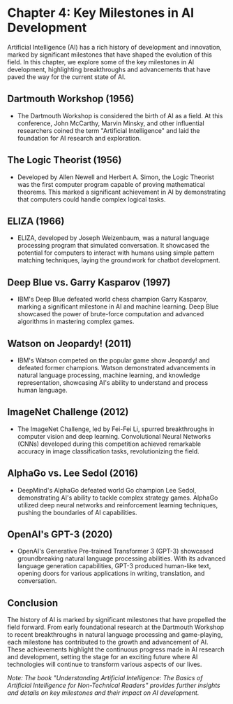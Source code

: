 Chapter 4: Key Milestones in AI Development
===========================================

Artificial Intelligence (AI) has a rich history of development and innovation, marked by significant milestones that have shaped the evolution of this field. In this chapter, we explore some of the key milestones in AI development, highlighting breakthroughs and advancements that have paved the way for the current state of AI.

Dartmouth Workshop (1956)
-------------------------

* The Dartmouth Workshop is considered the birth of AI as a field. At this conference, John McCarthy, Marvin Minsky, and other influential researchers coined the term "Artificial Intelligence" and laid the foundation for AI research and exploration.

The Logic Theorist (1956)
-------------------------

* Developed by Allen Newell and Herbert A. Simon, the Logic Theorist was the first computer program capable of proving mathematical theorems. This marked a significant achievement in AI by demonstrating that computers could handle complex logical tasks.

ELIZA (1966)
------------

* ELIZA, developed by Joseph Weizenbaum, was a natural language processing program that simulated conversation. It showcased the potential for computers to interact with humans using simple pattern matching techniques, laying the groundwork for chatbot development.

Deep Blue vs. Garry Kasparov (1997)
-----------------------------------

* IBM's Deep Blue defeated world chess champion Garry Kasparov, marking a significant milestone in AI and machine learning. Deep Blue showcased the power of brute-force computation and advanced algorithms in mastering complex games.

Watson on Jeopardy! (2011)
--------------------------

* IBM's Watson competed on the popular game show Jeopardy! and defeated former champions. Watson demonstrated advancements in natural language processing, machine learning, and knowledge representation, showcasing AI's ability to understand and process human language.

ImageNet Challenge (2012)
-------------------------

* The ImageNet Challenge, led by Fei-Fei Li, spurred breakthroughs in computer vision and deep learning. Convolutional Neural Networks (CNNs) developed during this competition achieved remarkable accuracy in image classification tasks, revolutionizing the field.

AlphaGo vs. Lee Sedol (2016)
----------------------------

* DeepMind's AlphaGo defeated world Go champion Lee Sedol, demonstrating AI's ability to tackle complex strategy games. AlphaGo utilized deep neural networks and reinforcement learning techniques, pushing the boundaries of AI capabilities.

OpenAI's GPT-3 (2020)
---------------------

* OpenAI's Generative Pre-trained Transformer 3 (GPT-3) showcased groundbreaking natural language processing abilities. With its advanced language generation capabilities, GPT-3 produced human-like text, opening doors for various applications in writing, translation, and conversation.

Conclusion
----------

The history of AI is marked by significant milestones that have propelled the field forward. From early foundational research at the Dartmouth Workshop to recent breakthroughs in natural language processing and game-playing, each milestone has contributed to the growth and advancement of AI. These achievements highlight the continuous progress made in AI research and development, setting the stage for an exciting future where AI technologies will continue to transform various aspects of our lives.

*Note: The book "Understanding Artificial Intelligence: The Basics of Artificial Intelligence for Non-Technical Readers" provides further insights and details on key milestones and their impact on AI development.*

